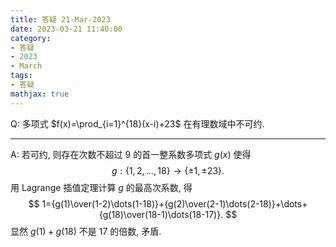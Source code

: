 ```yaml
---
title: 答疑 21-Mar-2023
date: 2023-03-21 11:40:00
category: 
- 答疑
- 2023
- March
tags: 
- 答疑
mathjax: true
---
```


Q: 多项式 $f(x)=\prod_{i=1}^{18}(x-i)+23$ 在有理数域中不可约.

***

A: 若可约, 则存在次数不超过 $9$ 的首一整系数多项式 $g(x)$ 使得
$$
g:\{1,2,\ldots, 18\}\to \{\pm 1,\pm 23\}.
$$
用 Lagrange 插值定理计算 $g$ 的最高次系数, 得
$$
1={g(1)\over(1-2)\dots(1-18)}+{g(2)\over(2-1)\dots(2-18)}+\dots+{g(18)\over(18-1)\dots(18-17)}.
$$
显然 $g(1)+g(18)$ 不是 $17$ 的倍数, 矛盾. 

